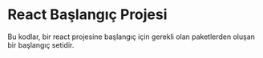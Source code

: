 # React Başlangıç Projesi
Bu kodlar, bir react projesine başlangıç için gerekli olan paketlerden oluşan bir başlangıç setidir.



